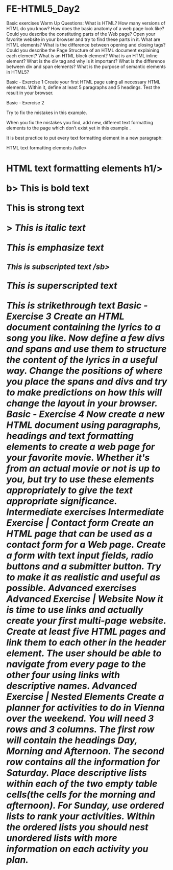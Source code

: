 # FE-HTML5_Day2
Basic exercises
Warm Up Questions:
What is HTML?
How many versions of HTML do you know?
How does the basic anatomy of a web page look like?
Could you describe the constituting parts of the Web page? Open your favorite website in your browser and try to find these parts in it.
What are HTML elements? What is the difference between opening and closing tags?
Could you describe the Page Structure of an HTML document explaining each element?
What is an HTML block element?
What is an HTML inline element?
What is the div tag and why is it important? What is the difference between div and span elements?
What is the purpose of semantic elements in HTML5?


Basic - Exercise 1
Create your first HTML page using all necessary HTML elements. Within it, define at least 5 paragraphs and 5 headings. Test the result in your browser.



Basic - Exercise 2

Try to fix the mistakes in this example.

When you fix the mistakes you find, add new, different text formatting elements to the page which don’t exist yet in this example .


It is best practice to put every text formatting element in a new paragraph:


<?DOCTYPE htlm>

<html lang=en’>

<meata charset=’utf-8>

<titel> HTML text formatting elements /tatle>

<haed>

<bady>

<h1> HTML text formatting elements h1/>

<p “ Here we can see the HTML elements for text formating with or without special meaning <//p>

<p> b> This is bold text </b> <p>

<par> <strogn> This is strong text </strong> <p>

> <i> This is italic text <i></p>

<p> <ep> This is emphasize text </ec><p/>

<p> <sub> This is subscripted text /sb></p>

<p <sup> This is superscripted text <spu><p>

<p> <as> This is strikethrough text </s <p/>

</badi>

</html>

Basic - Exercise 3

Create an HTML document containing the lyrics to a song you like. Now define a few divs and spans and use them to structure the content of the lyrics in a useful way.
Change the positions of where you place the spans and divs and try to make predictions on how this will change the layout in your browser.


Basic - Exercise 4
Now create a new HTML document using paragraphs, headings and text formatting elements to create a web page for your favorite movie. Whether it's from an actual movie or not is up to you, but try to use these elements appropriately to give the text appropriate significance.

Intermediate exercises

Intermediate Exercise | Contact form
Create an HTML page that can be used as a contact form for a Web page. Create a form with text input fields, radio buttons and a submitter button. Try to make it as realistic and useful as possible.

Advanced exercises

Advanced Exercise | Website
Now it is time to use links and actually create your first multi-page website. Create at least five HTML pages and link them to each other in the header element. The user should be able to navigate from every page to the other four using links with descriptive names.


Advanced Exercise | Nested Elements
Create a planner for activities to do in Vienna over the weekend. 

You will need 3 rows and 3 columns. The first row will contain the headings Day, Morning and Afternoon.

The second row contains all the information for Saturday. Place descriptive lists within each of the two empty table cells(the cells for the morning and afternoon).


For Sunday, use ordered lists to rank your activities. Within the ordered lists you should nest unordered lists with more information on each activity you plan.
